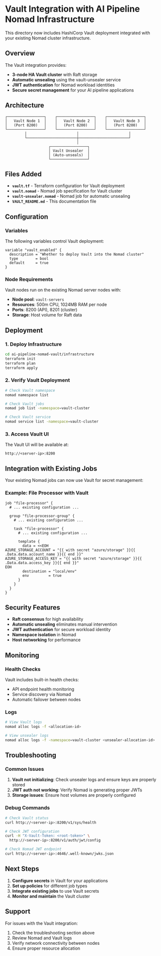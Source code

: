 # Vault Integration with AI Pipeline Nomad Infrastructure

This directory now includes HashiCorp Vault deployment integrated with your existing Nomad cluster infrastructure.

## Overview

The Vault integration provides:
- **3-node HA Vault cluster** with Raft storage
- **Automatic unsealing** using the vault-unsealer service
- **JWT authentication** for Nomad workload identities
- **Secure secret management** for your AI pipeline applications

## Architecture

```
┌─────────────────┐    ┌─────────────────┐    ┌─────────────────┐
│   Vault Node 1  │    │   Vault Node 2  │    │   Vault Node 3  │
│   (Port 8200)   │    │   (Port 8200)   │    │   (Port 8200)   │
└─────────────────┘    └─────────────────┘    └─────────────────┘
         │                       │                       │
         └───────────────────────┼───────────────────────┘
                                 │
                    ┌─────────────────┐
                    │ Vault Unsealer  │
                    │ (Auto-unseals)  │
                    └─────────────────┘
```

## Files Added

- **`vault.tf`** - Terraform configuration for Vault deployment
- **`vault.nomad`** - Nomad job specification for Vault cluster
- **`vault-unsealer.nomad`** - Nomad job for automatic unsealing
- **`VAULT_README.md`** - This documentation file

## Configuration

### Variables

The following variables control Vault deployment:

```hcl
variable "vault_enabled" {
  description = "Whether to deploy Vault into the Nomad cluster"
  type        = bool
  default     = true
}
```

### Node Requirements

Vault nodes run on the existing Nomad server nodes with:
- **Node pool**: `vault-servers`
- **Resources**: 500m CPU, 1024MB RAM per node
- **Ports**: 8200 (API), 8201 (cluster)
- **Storage**: Host volume for Raft data

## Deployment

### 1. Deploy Infrastructure

```bash
cd ai-pipeline-nomad-vault/infrastructure
terraform init
terraform plan
terraform apply
```

### 2. Verify Vault Deployment

```bash
# Check Vault namespace
nomad namespace list

# Check Vault jobs
nomad job list -namespace=vault-cluster

# Check Vault service
nomad service list -namespace=vault-cluster
```

### 3. Access Vault UI

The Vault UI will be available at:
```
http://<server-ip>:8200
```

## Integration with Existing Jobs

Your existing Nomad jobs can now use Vault for secret management:

### Example: File Processor with Vault

```hcl
job "file-processor" {
  # ... existing configuration ...
  
  group "file-processor-group" {
    # ... existing configuration ...
    
    task "file-processor" {
      # ... existing configuration ...
      
      template {
        data = <<EOH
AZURE_STORAGE_ACCOUNT = "{{ with secret "azure/storage" }}{{ .Data.data.account_name }}{{ end }}"
AZURE_STORAGE_ACCESS_KEY = "{{ with secret "azure/storage" }}{{ .Data.data.access_key }}{{ end }}"
EOH
        destination = "local/env"
        env         = true
      }
    }
  }
}
```

## Security Features

- **Raft consensus** for high availability
- **Automatic unsealing** eliminates manual intervention
- **JWT authentication** for secure workload identity
- **Namespace isolation** in Nomad
- **Host networking** for performance

## Monitoring

### Health Checks

Vault includes built-in health checks:
- API endpoint health monitoring
- Service discovery via Nomad
- Automatic failover between nodes

### Logs

```bash
# View Vault logs
nomad alloc logs -f <allocation-id>

# View unsealer logs
nomad alloc logs -f -namespace=vault-cluster <unsealer-allocation-id>
```

## Troubleshooting

### Common Issues

1. **Vault not initializing**: Check unsealer logs and ensure keys are properly stored
2. **JWT auth not working**: Verify Nomad is generating proper JWTs
3. **Storage issues**: Ensure host volumes are properly configured

### Debug Commands

```bash
# Check Vault status
curl http://<server-ip>:8200/v1/sys/health

# Check JWT configuration
curl -H "X-Vault-Token: <root-token>" \
  http://<server-ip>:8200/v1/auth/jwt/config

# Check Nomad JWT endpoint
curl http://<server-ip>:4646/.well-known/jwks.json
```

## Next Steps

1. **Configure secrets** in Vault for your applications
2. **Set up policies** for different job types
3. **Integrate existing jobs** to use Vault secrets
4. **Monitor and maintain** the Vault cluster

## Support

For issues with the Vault integration:
1. Check the troubleshooting section above
2. Review Nomad and Vault logs
3. Verify network connectivity between nodes
4. Ensure proper resource allocation
